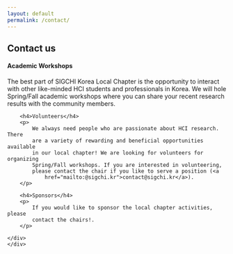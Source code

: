```yaml
---
layout: default
permalink: /contact/
---
```


## Contact us
<div class="row py-4">
    <div class="col-md-12">
    <div class="well well-sm">
        <h4>Academic Workshops</h4>
        <p>The best part of SIGCHI Korea Local Chapter is the
            opportunity to interact with other like-minded HCI students and
            professionals in Korea. We will hole Spring/Fall academic
            workshops where you can share your recent research results with
            the community members.</p>

        <h4>Volunteers</h4>
        <p>
            We always need people who are passionate about HCI research. There
            are a variety of rewarding and beneficial opportunities available
            in our local chapter! We are looking for volunteers for organizing
            Spring/Fall workshops. If you are interested in volunteering,
            please contact the chair if you like to serve a position (<a
                href="mailto:@sigchi.kr">contact@sigchi.kr</a>).
        </p>

        <h4>Sponsors</h4>
        <p>
            If you would like to sponsor the local chapter activities, please
            contact the chairs!.
        </p>

    </div>
    </div>
</div>
